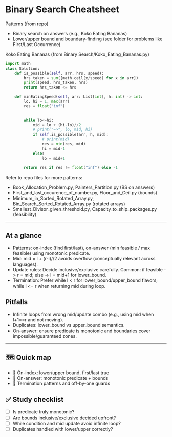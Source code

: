 # Binary Search Cheatsheet

Patterns (from repo)
- Binary search on answers (e.g., Koko Eating Bananas)
- Lower/upper bound and boundary-finding (see folder for problems like First/Last Occurrence)

Koko Eating Bananas (from Binary Search/Koko_Eating_Bananas.py)
```python
import math
class Solution:
    def is_possible(self, arr, hrs, speed):
        hrs_taken = sum([math.ceil(x/speed) for x in arr])
        print(speed, hrs_taken, hrs)
        return hrs_taken <= hrs

    def minEatingSpeed(self, arr: List[int], h: int) -> int:
        lo, hi = 1, max(arr)
        res = float("inf")
        

        while lo<=hi:
            mid = lo + (hi-lo)//2
            # print("=>", lo, mid, hi)
            if self.is_possible(arr, h, mid):
                # print(mid)
                res = min(res, mid)
                hi = mid-1
            else:      
                lo = mid+1
        
        return res if res != float("inf") else -1
```

Refer to repo files for more patterns:
- Book_Allocation_Problem.py, Painters_Partition.py (BS on answers)
- First_and_last_occurence_of_number.py, Floor_and_Ceil.py (bounds)
- Minimum_in_Sorted_Rotated_Array.py, Bin_Search_Sorted_Rotated_Array.py (rotated arrays)
- Smallest_Divisor_given_threshold.py, Capacity_to_ship_packages.py (feasibility)

---

## At a glance
- Patterns: on-index (find first/last), on-answer (min feasible / max feasible) using monotonic predicate.
- Mid: mid = l + (r-l)//2 avoids overflow (conceptually relevant across languages).
- Update rules: Decide inclusive/exclusive carefully. Common: if feasible -> r = mid; else -> l = mid+1 for lower_bound.
- Termination: Prefer while l < r for lower_bound/upper_bound flavors; while l <= r when returning mid during loop.

## Pitfalls
- Infinite loops from wrong mid/update combo (e.g., using mid when l+1==r and not moving).
- Duplicates: lower_bound vs upper_bound semantics.
- On-answer: ensure predicate is monotonic and boundaries cover impossible/guaranteed zones.

---

## 🗺️ Quick map
- 🎯 On-index: lower/upper bound, first/last true
- 📏 On-answer: monotonic predicate + bounds
- 🧭 Termination patterns and off-by-one guards

## ✅ Study checklist
- [ ] Is predicate truly monotonic?
- [ ] Are bounds inclusive/exclusive decided upfront?
- [ ] While condition and mid update avoid infinite loop?
- [ ] Duplicates handled with lower/upper correctly?

